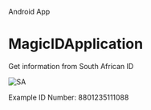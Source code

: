 Android App
# MagicIDApplication
Get information from South African ID 

![SA](https://user-images.githubusercontent.com/38959014/118521977-359be380-b744-11eb-91e3-49668375eb92.JPG)


Example ID Number: 8801235111088
